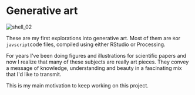 # Generative art

![shell_02](./images/achatina02#358003.png "A shell")


These are my first explorations into generative art. Most of them are `R`or `javscript`code files, compiled using either RStudio or Processing. 

For years I've been doing figures and illustrations for scientific papers and now I realize that many of these subjects are really art pieces. They convey a message of knowledge, understanding and beauty in a fascinating mix that I'd like to transmit. 

This is my main motivation to keep working on this project.
